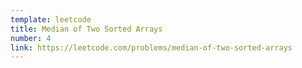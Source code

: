 ```yaml
---
template: leetcode
title: Median of Two Sorted Arrays
number: 4
link: https://leetcode.com/problems/median-of-two-sorted-arrays
---
```

